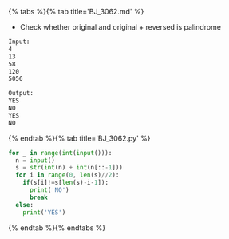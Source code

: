 {% tabs %}{% tab title='BJ_3062.md' %}

* Check whether original and original + reversed is palindrome

```txt
Input:
4
13
58
120
5056

Output:
YES
NO
YES
NO
```

{% endtab %}{% tab title='BJ_3062.py' %}

```py
for _ in range(int(input())):
  n = input()
  s = str(int(n) + int(n[::-1]))
  for i in range(0, len(s)//2):
    if(s[i]!=s[len(s)-i-1]):
      print('NO')
      break
  else:
    print('YES')
```

{% endtab %}{% endtabs %}
